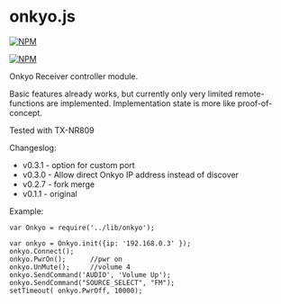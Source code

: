 onkyo.js
========

[![NPM](https://nodei.co/npm/onkyo.js.png?downloads=true&downloadRank=true&stars=true)](https://nodei.co/npm/onkyo.js/)

[![NPM](https://nodei.co/npm-dl/onkyo.js.png)](https://nodei.co/npm/onkyo.js/)

Onkyo Receiver controller module.

Basic features already works, but currently only very limited remote-functions are implemented. Implementation state is more like proof-of-concept.

Tested with TX-NR809

Changeslog:

* v0.3.1 - option for custom port
* v0.3.0 - Allow direct Onkyo IP address instead of discover
* v0.2.7 - fork merge
* v0.1.1 - original

Example:
```
var Onkyo = require('../lib/onkyo');

var onkyo = Onkyo.init({ip: '192.168.0.3' });
onkyo.Connect();
onkyo.PwrOn();      //pwr on
onkyo.UnMute();     //volume 4
onkyo.SendCommand('AUDIO', 'Volume Up'); 
onkyo.SendCommand("SOURCE_SELECT", "FM");
setTimeout( onkyo.PwrOff, 10000);

```
